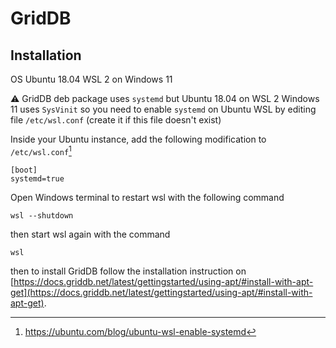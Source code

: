 # GridDB 

## Installation

OS Ubuntu 18.04 WSL 2 on Windows 11

⚠️ GridDB deb package uses `systemd` but Ubuntu 18.04 on WSL 2 Windows 11 uses `SysVinit` so you need to enable `systemd` on Ubuntu WSL by editing file `/etc/wsl.conf` (create it if this file doesn't exist)

Inside your Ubuntu instance, add the following modification to `/etc/wsl.conf`[^1]

```
[boot]
systemd=true
```

Open Windows terminal to restart wsl with the following command

```
wsl --shutdown
```

then start wsl again with the command

```
wsl
```

then to install GridDB follow the installation instruction on [https://docs.griddb.net/latest/gettingstarted/using-apt/#install-with-apt-get](https://docs.griddb.net/latest/gettingstarted/using-apt/#install-with-apt-get).


[^1]: https://ubuntu.com/blog/ubuntu-wsl-enable-systemd

